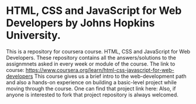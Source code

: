 # HTML, CSS and JavaScript for Web Developers by Johns Hopkins University.
This is a repository for coursera course. HTML, CSS and JavaScript for Web Developers.
These repository contains all the answers/solutions to the assignmnets asked in every week or module of the course.
The link to course: https://www.coursera.org/learn/html-css-javascript-for-web-developers
This course gives us a brief intro to the web-development path and also a hands-on experience on building a basic-level project while moving through the course.
One can find that project link here: 
Also, if anyone is interested to fork that project repository is always welcomed.
